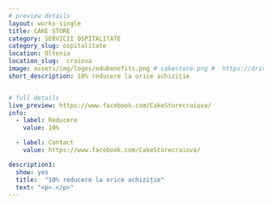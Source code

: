 ```yaml
---
# preview details
layout: works-single
title: CAKE STORE
category: SERVICII OSPITALITATE
category_slug: ospitalitate
location: Oltenia
location_slug:  craiova
image: assets/img/logos/edubenefits.png # cakestore.png #  https://drive.google.com/file/d/1UES9_zTTf1enDGVc0XTcumxNDx12e4-w/view?usp=share_link
short_description: 10% reducere la orice achiziție


# full details
live_preview: https://www.facebook.com/CakeStorecraiova/
info:
  - label: Reducere
    value: 10%

  - label: Contact
    value: https://www.facebook.com/CakeStorecraiova/

description1:
  show: yes
  title:  "10% reducere la orice achiziție"
  text: "<p>.</p>"
---
```


